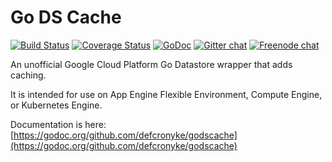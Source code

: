 # Go DS Cache  
  
[![Build Status](https://travis-ci.org/defcronyke/godscache.svg?branch=master)](https://travis-ci.org/defcronyke/godscache)
[![Coverage Status](https://coveralls.io/repos/github/defcronyke/godscache/badge.svg?branch=master)](https://coveralls.io/github/defcronyke/godscache?branch=master)
[![GoDoc](https://godoc.org/github.com/defcronyke/godscache?status.png)](https://godoc.org/github.com/defcronyke/godscache)
[![Gitter chat](https://badges.gitter.im/gitterHQ/gitter.png)](https://gitter.im/godscache/Lobby)
[![Freenode chat](https://img.shields.io/badge/chat-on%20freenode-brightgreen.svg)](https://webchat.freenode.net/?channels=#godscache)
  
An unofficial Google Cloud Platform Go Datastore wrapper that adds caching.  
  
It is intended for use on App Engine Flexible Environment, Compute Engine, or Kubernetes Engine.  
  
Documentation is here: [https://godoc.org/github.com/defcronyke/godscache](https://godoc.org/github.com/defcronyke/godscache)  
